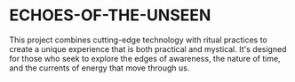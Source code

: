 # ECHOES-OF-THE-UNSEEN
This project combines cutting-edge technology with ritual practices to create a unique experience that is both practical and mystical. It's designed for those who seek to explore the edges of awareness, the nature of time, and the currents of energy that move through us.
